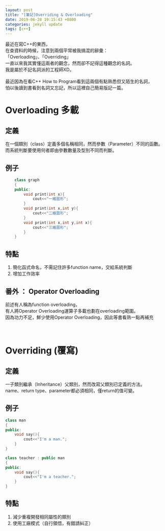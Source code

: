 ```yaml
---
layout: post
title: "[筆記]Overriding & Overloading"
date: 2019-06-28 19:15:43 +0800
categories: jekyll update
tags: [c++]
---
```

最近在寫C++的東西，<br>
在查資料的時候，注意到兩個平常被我搞混的辭彙：<br>
「Overloading」、「Overriding」<br>
一直以來我其實懂這兩者的觀念，然而卻不記得這種觀念的名詞。<br>
我是屬於不記名詞派的工程師XD。<br>
<br>
最近因為在看C++ How to Program看到這兩個有點熟悉但又陌生的名詞，<br>
怕以後讀到書看到名詞又忘記，所以這裡自己簡易版記一篇。<br>

# Overloading 多載 
## 定義
在一個類別（class）定義多個名稱相同，然而參數（Parameter）不同的函數。<br>
而系統判斷要使用何者即由參數數量及型別不同而判斷。<br>
## 例子
```cpp
	class graph
	{
	public:
    	void print(int x){
			cout<<"一維圖形";		
    	}
    	void print(int x,int y){
			cout<<"二維圖形";		
    	}
    	void print(int x,int y,int x){
			cout<<"三維圖形";		
    	}
	}
```
## 特點
1. 簡化函式命名，不需記住許多function name，交給系統判斷<br>
2. 增加工作效率<br>

## 番外 ： Operator Overloading
前述有人稱為function overloading，<br>
有人將Operator Overloading運算子多載也劃在overloading範圍。<br>
因為功力不足，鮮少使用Operator Overloading，因此等書看熟一點再補充<br><br><br>
# Overriding (覆寫)
## 定義
一子類別繼承（Inheritance）父類別，然而改寫父類別已定義的方法。<br>
name、return type、parameter都必須相同，僅return的值可變。<br>
## 例子
```cpp
class man
{
public:
    void say(){
		cout<<"I'm a man.";
    }
}

class teacher : public man
{
public:
	void say(){
		cout<<"I'm a teacher.";	
	}
}
```
## 特點
1. 減少重複開發相同屬性的類別<br>
2. 使用工廠模式（自行領悟，有錯請糾正）

